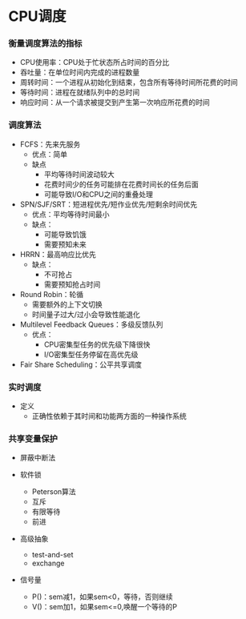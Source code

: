 # CPU调度

### 衡量调度算法的指标
+ CPU使用率：CPU处于忙状态所占时间的百分比
+ 吞吐量：在单位时间内完成的进程数量
+ 周转时间：一个进程从初始化到结束，包含所有等待时间所花费的时间
+ 等待时间：进程在就绪队列中的总时间
+ 响应时间：从一个请求被提交到产生第一次响应所花费的时间

### 调度算法
+ FCFS：先来先服务
    + 优点：简单
    + 缺点
        + 平均等待时间波动较大
        + 花费时间少的任务可能排在花费时间长的任务后面
        + 可能导致I/O和CPU之间的重叠处理
+ SPN/SJF/SRT：短进程优先/短作业优先/短剩余时间优先
    + 优点：平均等待时间最小
    + 缺点：
        + 可能导致饥饿
        + 需要预知未来
+ HRRN：最高响应比优先
    + 缺点： 
        + 不可抢占
        + 需要预知抢占时间
+ Round Robin：轮循
    + 需要额外的上下文切换
    + 时间量子过大/过小会导致性能退化
+ Multilevel Feedback Queues：多级反馈队列
    + 优点：
        + CPU密集型任务的优先级下降很快
        + I/O密集型任务停留在高优先级
+ Fair Share Scheduling：公平共享调度

### 实时调度
+ 定义
    + 正确性依赖于其时间和功能两方面的一种操作系统

###  共享变量保护
+ 屏蔽中断法
+ 软件锁
    + Peterson算法
    + 互斥
    + 有限等待
    + 前进
+ 高级抽象
    + test-and-set
    + exchange

+ 信号量
    + P()：sem减1，如果sem<0，等待，否则继续
    + V()：sem加1，如果sem<=0,唤醒一个等待的P
